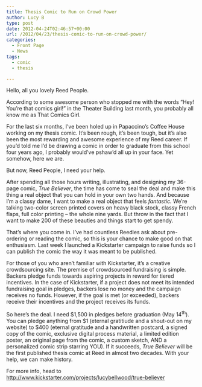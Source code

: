 ```yaml
---
title: Thesis Comic to Run on Crowd Power
author: Lucy B
type: post
date: 2012-04-24T02:46:57+00:00
url: /2012/04/23/thesis-comic-to-run-on-crowd-power/
categories:
  - Front Page
  - News
tags:
  - comic
  - thesis

---
```

<a href="http://www.reedquest.org/2012/04/thesis-comic-to-run-on-crowd-power/lucy-11/" rel="attachment wp-att-1513"><img class="alignright size-medium wp-image-1513" title="Lucy-11" src="https://i2.wp.com/www.reedquest.org/wp-content/uploads/2012/04/Lucy-11-201x300.jpg?resize=201%2C300" alt="" data-recalc-dims="1" /></a>Hello, all you lovely Reed People.

According to some awesome person who stopped me with the words “Hey! You’re that comics girl!” in the Theater Building last month, you probably all know me as That Comics Girl.

For the last six months, I’ve been holed up in Papaccino’s Coffee House working on my thesis comic. It’s been rough, it’s been tough, but it’s also been the most rewarding and awesome experience of my Reed career. If you’d told me I’d be drawing a comic in order to graduate from this school four years ago, I probably would’ve pshaw’d all up in your face. Yet somehow, here we are.

But now, Reed People, I need your help.

After spending all those hours writing, illustrating, and designing my 36-page comic, _True Believer_, the time has come to seal the deal and make this thing a real object that you can hold in your own two hands. And because I’m a classy dame, I want to make a real object that feels _fantastic._ We’re talking two-color screen printed covers on heavy black stock, classy French flaps, full color printing – the whole nine yards. But throw in the fact that I want to make 200 of these beauties and things start to get spendy.

That’s where you come in. I’ve had countless Reedies ask about pre-ordering or reading the comic, so this is your chance to make good on that enthusiasm. Last week I launched a Kickstarter campaign to raise funds so I can publish the comic the way it was meant to be published.

<a href="http://www.reedquest.org/2012/04/thesis-comic-to-run-on-crowd-power/tb_web_01/" rel="attachment wp-att-1514"><img class="alignleft size-medium wp-image-1514" title="TB_Web_01" src="https://i1.wp.com/www.reedquest.org/wp-content/uploads/2012/04/TB_Web_01-242x300.jpg?resize=242%2C300" alt="" data-recalc-dims="1" /></a>For those of you who aren’t familiar with Kickstarter, it’s a creative crowdsourcing site. The premise of crowdsourced fundraising is simple. Backers pledge funds towards aspiring projects in reward for tiered incentives. In the case of Kickstarter, if a project does not meet its intended fundraising goal in pledges, backers lose no money and the campaign receives no funds. However, if the goal is met (or exceeded), backers receive their incentives and the project receives its funds.

So here’s the deal. I need $1,500 in pledges before graduation (May 14<sup>th</sup>). You can pledge anything from $1 (eternal gratitiude and a shout-out on my website) to $400 (eternal gratitude and a handwritten postcard, a signed copy of the comic, exclusive digital process material, a limited edition poster, an original page from the comic, a custom sketch, AND a personalized comic strip starring YOU). If it succeeds, _True Believer_ will be the first published thesis comic at Reed in almost two decades. With your help, we can make history.

For more info, head to <http://www.kickstarter.com/projects/lucybellwood/true-believer>

&nbsp;
